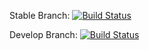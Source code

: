 Stable Branch: [![Build Status](https://travis-ci.org/OpenJPOG/org.equinoxscripts.ojpog.io.svg?branch=stable)](https://travis-ci.org/OpenJPOG/org.equinoxscripts.ojpog.io)

Develop Branch: [![Build Status](https://travis-ci.org/OpenJPOG/org.equinoxscripts.ojpog.io.svg?branch=develop)](https://travis-ci.org/OpenJPOG/org.equinoxscripts.ojpog.io)

